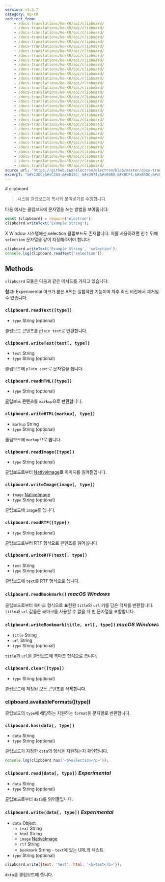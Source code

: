 ```yaml
---
version: v1.3.7
category: Ko-KR
redirect_from:
    - /docs-translations/ko-KR/api/clipboard/
    - /docs-translations/ko-KR/api/clipboard/
    - /docs-translations/ko-KR/api/clipboard/
    - /docs-translations/ko-KR/api/clipboard/
    - /docs-translations/ko-KR/api/clipboard/
    - /docs-translations/ko-KR/api/clipboard/
    - /docs-translations/ko-KR/api/clipboard/
    - /docs-translations/ko-KR/api/clipboard/
    - /docs-translations/ko-KR/api/clipboard/
    - /docs-translations/ko-KR/api/clipboard/
    - /docs-translations/ko-KR/api/clipboard/
    - /docs-translations/ko-KR/api/clipboard/
    - /docs-translations/ko-KR/api/clipboard/
    - /docs-translations/ko-KR/api/clipboard/
    - /docs-translations/ko-KR/api/clipboard/
    - /docs-translations/ko-KR/api/clipboard/
    - /docs-translations/ko-KR/api/clipboard/
    - /docs-translations/ko-KR/api/clipboard/
    - /docs-translations/ko-KR/api/clipboard/
    - /docs-translations/ko-KR/api/clipboard/
    - /docs-translations/ko-KR/api/clipboard/
    - /docs-translations/ko-KR/api/clipboard/
    - /docs-translations/ko-KR/api/clipboard/
    - /docs-translations/ko-KR/api/clipboard/
    - /docs-translations/ko-KR/api/clipboard/
    - /docs-translations/ko-KR/api/clipboard/
    - /docs-translations/ko-KR/api/clipboard/
    - /docs-translations/ko-KR/api/clipboard/
    - /docs-translations/ko-KR/api/clipboard/
    - /docs-translations/ko-KR/api/clipboard/
    - /docs-translations/ko-KR/api/clipboard/
    - /docs-translations/ko-KR/api/clipboard/
source_url: 'https://github.com/electron/electron/blob/master/docs-translations/ko-KR/api/clipboard.md'
excerpt: "&#xC2DC;&#xC2A4;&#xD15C; &#xD074;&#xB9BD;&#xBCF4;&#xB4DC;&#xC5D0; &#xBCF5;&#xC0AC;&#xC640; &#xBD99;&#xC5EC;&#xB123;&#xAE30;&#xB97C; &#xC218;&#xD589;&#xD569;&#xB2C8;&#xB2E4;."
---
```


﻿# clipboard

> 시스템 클립보드에 복사와 붙여넣기를 수행합니다.

다음 예시는 클립보드에 문자열을 쓰는 방법을 보여줍니다:

```javascript
const {clipboard} = require('electron');
clipboard.writeText('Example String');
```

X Window 시스템에선 selection 클립보드도 존재합니다. 이를 사용하려면 인수 뒤에
`selection` 문자열을 같이 지정해주어야 합니다:

```javascript
clipboard.writeText('Example String', 'selection');
console.log(clipboard.readText('selection'));
```

## Methods

`clipboard` 모듈은 다음과 같은 메서드를 가지고 있습니다:

**참고:** Experimental 마크가 붙은 API는 실험적인 기능이며 차후 최신 버전에서 제거될
수 있습니다.

### `clipboard.readText([type])`

* `type` String (optional)

클립보드 콘텐츠를 `plain text`로 반환합니다.

### `clipboard.writeText(text[, type])`

* `text` String
* `type` String (optional)

클립보드에 `plain text`로 문자열을 씁니다.

### `clipboard.readHTML([type])`

* `type` String (optional)

클립보드 콘텐츠를 `markup`으로 반환합니다.

### `clipboard.writeHTML(markup[, type])`

* `markup` String
* `type` String (optional)

클립보드에 `markup`으로 씁니다.

### `clipboard.readImage([type])`

* `type` String (optional)

클립보드로부터 [NativeImage](http://electron.atom.io/docs/api/native-image)로 이미지를 읽어들입니다.

### `clipboard.writeImage(image[, type])`

* `image` [NativeImage](http://electron.atom.io/docs/api/native-image)
* `type` String (optional)

클립보드에 `image`를 씁니다.

### `clipboard.readRTF([type])`

* `type` String (optional)

클립보드로부터 RTF 형식으로 콘텐츠를 읽어옵니다.

### `clipboard.writeRTF(text[, type])`

* `text` String
* `type` String (optional)

클립보드에 `text`를 RTF 형식으로 씁니다.

### `clipboard.readBookmark()` _macOS_ _Windows_

클립보드로부터 북마크 형식으로 표현된 `title`와 `url` 키를 담은 객체를 반환합니다.
`title`과 `url` 값들은 북마크를 사용할 수 없을 때 빈 문자열을 포함합니다.

### `clipboard.writeBookmark(title, url[, type])` _macOS_ _Windows_

* `title` String
* `url` String
* `type` String (optional)

`title`과 `url`을 클립보드에 북마크 형식으로 씁니다.

### `clipboard.clear([type])`

* `type` String (optional)

클립보드에 저장된 모든 콘텐츠를 삭제합니다.

### clipboard.availableFormats([type])

클립보드의 `type`에 해당하는 지원하는 `format`을 문자열로 반환합니다.

### `clipboard.has(data[, type])`

* `data` String
* `type` String (optional)

클립보드가 지정한 `data`의 형식을 지원하는지 확인합니다.

```javascript
console.log(clipboard.has('<p>selection</p>'));
```

### `clipboard.read(data[, type])` _Experimental_

* `data` String
* `type` String (optional)

클립보드로부터 `data`를 읽어들입니다.

### `clipboard.write(data[, type])` _Experimental_

* `data` Object
  * `text` String
  * `html` String
  * `image` [NativeImage](http://electron.atom.io/docs/api/native-image)
  * `rtf` String
  * `bookmark` String - `text`에 있는 URL의 텍스트.
* `type` String (optional)

```javascript
clipboard.write({text: 'test', html: '<b>test</b>'});
```

`data`를 클립보드에 씁니다.

